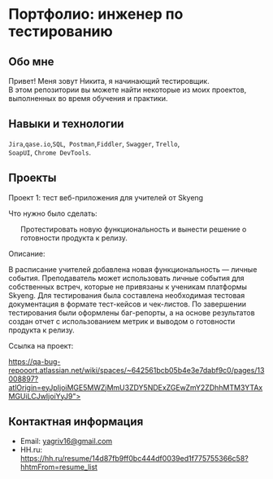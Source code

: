 # Портфолио: инженер по тестированию

## Обо мне 

Привет! Меня зовут Никита, я начинающий тестировщик. <br>
В этом репозитории вы можете найти некоторые из моих проектов, выполненных во время обучения и практики.
<br>

## Навыки и технологии
``Jira``,``qase.io``,``SQL``,`` Postman``,``Fiddler``, ``Swagger``, ``Trello``, <br>
``SoapUI``, ``Chrome DevTools``.




## Проекты

<p> Проект 1: тест веб-приложения для учителей от Skyeng</p>
<p>Что нужно было сделать:<p>
<ol>
  Протестировать новую функциональность и вынести решение о готовности продукта к релизу.
</ol>

<p>Описание:<p>

<p>В расписание учителей добавлена новая функциональность — личные события. Преподаватель может использовать личные события для собственных встреч, которые не привязаны к ученикам платформы Skyeng. Для тестирования была составлена необходимая тестовая документация в формате тест-кейсов и чек-листов. По завершении тестирования были оформлены баг-репорты, а на основе результатов создан отчет с использованием метрик и выводом о готовности продукта к релизу.<p>

<p>Ссылка на проект:<p>

https://qa-bug-repooort.atlassian.net/wiki/spaces/~642561bcb05b4e3e7dabf9c0/pages/13008897?atlOrigin=eyJpIjoiMGE5MWZjMmU3ZDY5NDExZGEwZmY2ZDhhMTM3YTAxMGUiLCJwIjoiYyJ9">


## Контактная информация
- Email: yagriv16@gmail.com
- HH.ru: https://hh.ru/resume/14d87fb9ff0bc444df0039ed1f775755366c58?hhtmFrom=resume_list


